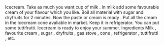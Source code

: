 Icecream.
Take as much you want cup of milk .
In milk add some favourable cream of your flavour which you like.
Boil all material with sugar and dryfruits for 2 minutes.
Now the paste or cream is ready .
Put all the cream in the icecream cone avaliable in market.
Keep it in refrigerator.
You can put some tuttifrutti.
Icecream is ready to enjoy your summer.
Ingredients
Milk , favourite cream , sugar , dryfruits , gas stove , cone , refrigerator , tuttifrutti , etc.